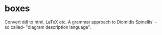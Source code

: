 # boxes #

Convert ddl to html, LaTeX etc.
A grammar approach to Diomidis Spinellis' -so called- "diagram description language".
